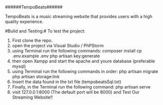 ######TempoBeats######

TempoBeats is a music streaming website that provides users with a high quality experience.

#Bulid and Testing:#
To test the project:
 1. First clone the repo.
 2. open the project via Visual Studio / PhPStorm
 3. using Terminal run the following commands:
   composer install
   cp .env.example .env
   php artisan key:generate
 4. then open Xampp and start the apache and youre database (preferable mysql)
 5. using Terminal run the following commands in order:
   php artisan migrate
   php artisan storage:link
 6. Insert the data found in the txt file (tempobeatsSql.txt)
 7. Finally, in the Terminal run the following command:
   php artisan serve
 8. visit 127.0.0.1:8000 (The default port will be 8000) and Test Our Streaming Website!!  
        
 

